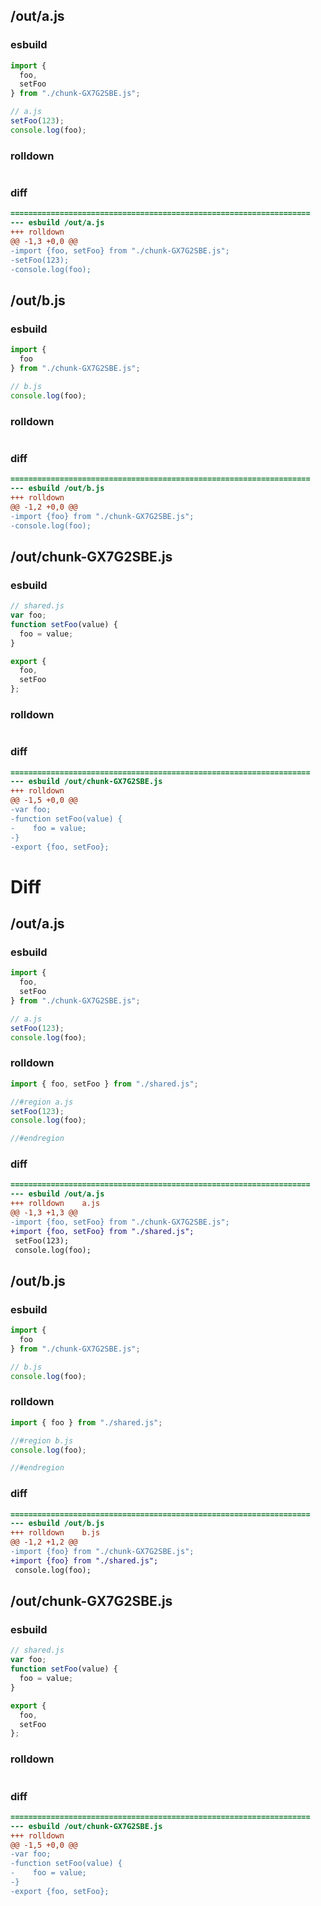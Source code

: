 ## /out/a.js
### esbuild
```js
import {
  foo,
  setFoo
} from "./chunk-GX7G2SBE.js";

// a.js
setFoo(123);
console.log(foo);
```
### rolldown
```js

```
### diff
```diff
===================================================================
--- esbuild	/out/a.js
+++ rolldown	
@@ -1,3 +0,0 @@
-import {foo, setFoo} from "./chunk-GX7G2SBE.js";
-setFoo(123);
-console.log(foo);

```
## /out/b.js
### esbuild
```js
import {
  foo
} from "./chunk-GX7G2SBE.js";

// b.js
console.log(foo);
```
### rolldown
```js

```
### diff
```diff
===================================================================
--- esbuild	/out/b.js
+++ rolldown	
@@ -1,2 +0,0 @@
-import {foo} from "./chunk-GX7G2SBE.js";
-console.log(foo);

```
## /out/chunk-GX7G2SBE.js
### esbuild
```js
// shared.js
var foo;
function setFoo(value) {
  foo = value;
}

export {
  foo,
  setFoo
};
```
### rolldown
```js

```
### diff
```diff
===================================================================
--- esbuild	/out/chunk-GX7G2SBE.js
+++ rolldown	
@@ -1,5 +0,0 @@
-var foo;
-function setFoo(value) {
-    foo = value;
-}
-export {foo, setFoo};

```
# Diff
## /out/a.js
### esbuild
```js
import {
  foo,
  setFoo
} from "./chunk-GX7G2SBE.js";

// a.js
setFoo(123);
console.log(foo);
```
### rolldown
```js
import { foo, setFoo } from "./shared.js";

//#region a.js
setFoo(123);
console.log(foo);

//#endregion
```
### diff
```diff
===================================================================
--- esbuild	/out/a.js
+++ rolldown	a.js
@@ -1,3 +1,3 @@
-import {foo, setFoo} from "./chunk-GX7G2SBE.js";
+import {foo, setFoo} from "./shared.js";
 setFoo(123);
 console.log(foo);

```
## /out/b.js
### esbuild
```js
import {
  foo
} from "./chunk-GX7G2SBE.js";

// b.js
console.log(foo);
```
### rolldown
```js
import { foo } from "./shared.js";

//#region b.js
console.log(foo);

//#endregion
```
### diff
```diff
===================================================================
--- esbuild	/out/b.js
+++ rolldown	b.js
@@ -1,2 +1,2 @@
-import {foo} from "./chunk-GX7G2SBE.js";
+import {foo} from "./shared.js";
 console.log(foo);

```
## /out/chunk-GX7G2SBE.js
### esbuild
```js
// shared.js
var foo;
function setFoo(value) {
  foo = value;
}

export {
  foo,
  setFoo
};
```
### rolldown
```js

```
### diff
```diff
===================================================================
--- esbuild	/out/chunk-GX7G2SBE.js
+++ rolldown	
@@ -1,5 +0,0 @@
-var foo;
-function setFoo(value) {
-    foo = value;
-}
-export {foo, setFoo};

```